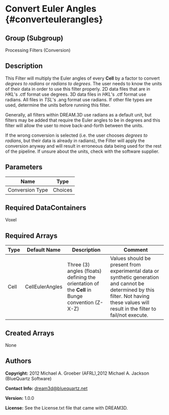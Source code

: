 Convert Euler Angles {#converteulerangles}
======

## Group (Subgroup) ##
Processing Filters (Conversion)

## Description ##
This Filter will multiply the Euler angles of every **Cell** by a factor to convert *degrees to radians* or *radians to degrees*.  The user needs to know the units of their data in order to use this filter properly. 2D data files that are in *HKL*'s .ctf format use degrees. 3D data files in *HKL*'s .ctf format use radians. All files in *TSL*'s .ang format use radians. If other file types are used, determine the units before running this filter.  

Generally, all filters within DREAM.3D use radians as a default unit, but filters may be added that require the Euler angles to be in degrees and this filter will allow the user to move back-and-forth between the units.

If the wrong conversion is selected (i.e. the user chooses *degrees to radians*, but their data is already in radians), the Filter will apply the conversion anyway and will result in erroneous data being used for the rest of the pipeline. If unsure about the units, check with the software supplier. 

## Parameters ##

| Name | Type |
|------|------|
| Conversion Type | Choices |

## Required DataContainers ##
Voxel

## Required Arrays ##

| Type | Default Name | Description | Comment |
|------|--------------|-------------|---------|
| Cell | CellEulerAngles | Three (3) angles (floats) defining the orientation of the **Cell** in Bunge convention (Z-X-Z) | Values should be present from experimental data or synthetic generation and cannot be determined by this filter. Not having these values will result in the filter to fail/not execute. |

## Created Arrays ##
None

## Authors ##

**Copyright:** 2012 Michael A. Groeber (AFRL),2012 Michael A. Jackson (BlueQuartz Software)

**Contact Info:** dream3d@bluequartz.net

**Version:** 1.0.0

**License:**  See the License.txt file that came with DREAM3D.



